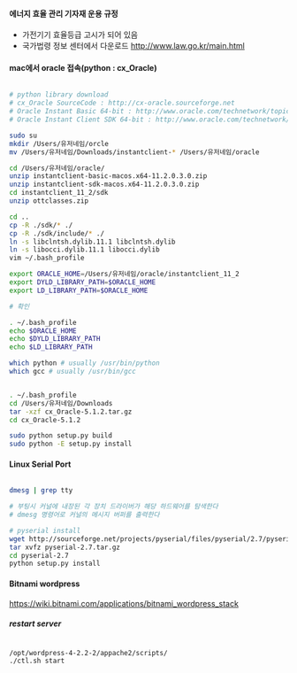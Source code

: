 #### 에너지 효율 관리 기자재 운용 규정
   - 가전기기 효율등급 고시가 되어 있음
   - 국가법령 정보 센터에서 다운로드 http://www.law.go.kr/main.html


#### mac에서 oracle 접속(python : cx_Oracle)

```sh

# python library download
# cx_Oracle SourceCode : http://cx-oracle.sourceforge.net
# Oracle Instant Basic 64-bit : http://www.oracle.com/technetwork/topics/intel-macsoft-096467.html
# Oracle Instant Client SDK 64-bit : http://www.oracle.com/technetwork/topics/intel-macsoft-096467.html

sudo su
mkdir /Users/유저네임/orcle
mv /Users/유저네임/Downloads/instantclient-* /Users/유저네임/oracle

cd /Users/유저네임/oracle/
unzip instantclient-basic-macos.x64-11.2.0.3.0.zip
unzip instantclient-sdk-macos.x64-11.2.0.3.0.zip
cd instantclient_11_2/sdk
unzip ottclasses.zip

cd ..
cp -R ./sdk/* ./
cp -R ./sdk/include/* ./
ln -s libclntsh.dylib.11.1 libclntsh.dylib
ln -s libocci.dylib.11.1 libocci.dylib
vim ~/.bash_profile

```

```sh
export ORACLE_HOME=/Users/유저네임/oracle/instantclient_11_2
export DYLD_LIBRARY_PATH=$ORACLE_HOME
export LD_LIBRARY_PATH=$ORACLE_HOME

```

```sh
# 확인

. ~/.bash_profile
echo $ORACLE_HOME 
echo $DYLD_LIBRARY_PATH 
echo $LD_LIBRARY_PATH

which python # usually /usr/bin/python
which gcc # usually /usr/bin/gcc

```

```sh

. ~/.bash_profile
cd /Users/유저네임/Downloads
tar -xzf cx_Oracle-5.1.2.tar.gz
cd cx_Oracle-5.1.2

sudo python setup.py build
sudo python -E setup.py install

```


#### Linux Serial Port

```sh

dmesg | grep tty

# 부팅시 커널에 내장된 각 장치 드라이버가 해당 하드웨어를 탐색한다
# dmesg 명령어로 커널의 메시지 버퍼를 출력한다

```

```sh
# pyserial install
wget http://sourceforge.net/projects/pyserial/files/pyserial/2.7/pyserial-2.7.tar.gz
tar xvfz pyserial-2.7.tar.gz
cd pyserial-2.7
python setup.py install

```


#### Bitnami wordpress
https://wiki.bitnami.com/applications/bitnami_wordpress_stack

##### restart server

```sh

/opt/wordpress-4-2.2-2/appache2/scripts/
./ctl.sh start

```
